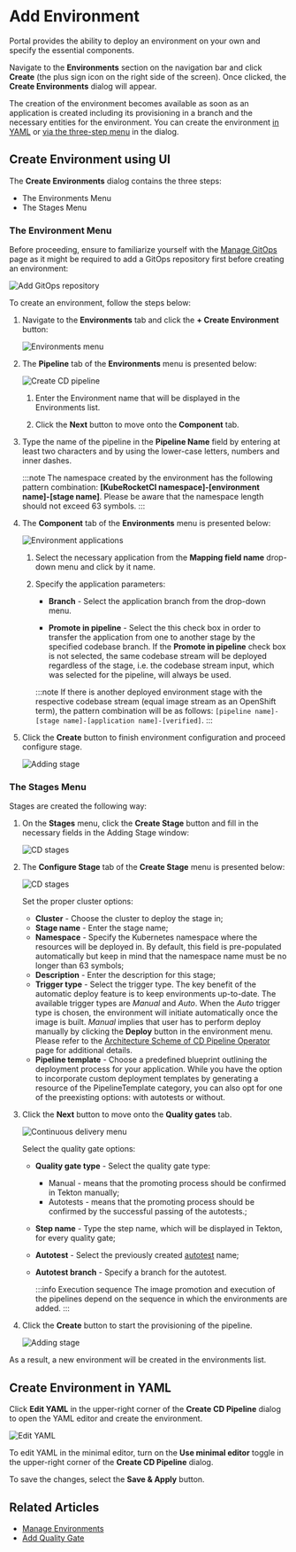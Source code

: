# Add Environment

Portal provides the ability to deploy an environment on your own and specify the essential components.

Navigate to the **Environments** section on the navigation bar and click **Create** (the plus sign icon on the right side of the screen). Once clicked, the **Create Environments** dialog will appear.

The creation of the environment becomes available as soon as an application is created including its provisioning
in a branch and the necessary entities for the environment. You can create the environment [in YAML](#create-environment-in-yaml) or [via the three-step menu](#create-environment-using-ui) in the dialog.

## Create Environment using UI

The **Create Environments** dialog contains the three steps:

* The Environments Menu
* The Stages Menu

### The Environment Menu

Before proceeding, ensure to familiarize yourself with the [Manage GitOps](gitops.md) page as it might be required to add a GitOps repository first before creating an environment:

  ![Add GitOps repository](../assets/user-guide/environments/add-gitops-repo.png "Add GitOps repository")

To create an environment, follow the steps below:

1. Navigate to the **Environments** tab and click the **+ Create Environment** button:

    ![Environments menu](../assets/user-guide/environments/edp-portal-create-new-pipeline.png "Environments menu")

2. The **Pipeline** tab of the **Environments** menu is presented below:

    ![Create CD pipeline](../assets/user-guide/environments/edp-portal-pipeline-menu.png "Create CD pipeline")

    1. Enter the Environment name that will be displayed in the Environments list.

    2. Click the **Next** button to move onto the **Component** tab.

3. Type the name of the pipeline in the **Pipeline Name** field by entering at least two characters and by using
the lower-case letters, numbers and inner dashes.

    :::note
      The namespace created by the environment has the following pattern combination: **[KubeRocketCI namespace]-[environment name]-[stage name]**.
      Please be aware that the namespace length should not exceed 63 symbols.
    :::

4. The **Component** tab of the **Environments** menu is presented below:

    ![Environment applications](../assets/user-guide/environments/edp-portal-cd-pipeline-applications.png "Environment applications")

    1. Select the necessary application from the **Mapping field name** drop-down menu and click by it name.

    2. Specify the application parameters:

        * **Branch** - Select the application branch from the drop-down menu.

        * **Promote in pipeline** - Select the this check box in order to transfer the application from one to another stage
        by the specified codebase branch. If the **Promote in pipeline** check box is not selected,
        the same codebase stream will be deployed regardless of the stage, i.e. the codebase stream input,
        which was selected for the pipeline, will always be used.

        :::note
          If there is another deployed environment stage with the respective codebase stream (equal image stream as an OpenShift term), the pattern combination will be as follows: `[pipeline name]-[stage name]-[application name]-[verified]`.
        :::

5. Click the **Create** button to finish environment configuration and proceed configure stage.

    ![Adding stage](../assets/user-guide/environments/edp-portal-environment-final.png "Adding stage")

### The Stages Menu

Stages are created the following way:

1. On the **Stages** menu, click the **Create Stage** button and fill in the necessary fields in the Adding Stage window<a name="adding_stage_window"></a>:

    ![CD stages](../assets/user-guide/environments/edp-portal-cd-pipeline-add-stages.png "CD stages")

2. The **Configure Stage** tab of the **Create Stage** menu is presented below:

    ![CD stages](../assets/user-guide/environments/edp-portal-cd-pipeline-stages.png "CD stages")

    Set the proper cluster options:

      * **Cluster** - Choose the cluster to deploy the stage in;
      * **Stage name** - Enter the stage name;
      * **Namespace** - Specify the Kubernetes namespace where the resources will be deployed in. By default, this field is pre-populated automatically but keep in mind that the namespace name must be no longer than 63 symbols;
      * **Description** - Enter the description for this stage;
      * **Trigger type** - Select the trigger type. The key benefit of the automatic deploy feature is to keep environments up-to-date. The available trigger types are _Manual_ and _Auto_. When the _Auto_ trigger type is chosen, the environment will initiate automatically once the image is built. _Manual_ implies that user has to perform deploy manually by clicking the **Deploy** button in the environment menu. Please refer to the [Architecture Scheme of CD Pipeline Operator](https://github.com/epam/edp-cd-pipeline-operator/blob/master/docs/arch.md) page for additional details.
      * **Pipeline template** - Choose a predefined blueprint outlining the deployment process for your application. While you have the option to incorporate custom deployment templates by generating a resource of the PipelineTemplate category, you can also opt for one of the preexisting options: with autotests or without.

3. Click the **Next** button to move onto the **Quality gates** tab.

    ![Continuous delivery menu](../assets/user-guide/environments/edp-portal-cd-adding-stage1.png "Continuous delivery menu")

    Select the quality gate options:
      * **Quality gate type** - Select the quality gate type:
        * Manual - means that the promoting process should be confirmed in Tekton manually;
        * Autotests - means that the promoting process should be confirmed by the successful passing of the autotests.;
      * **Step name** - Type the step name, which will be displayed in Tekton, for every quality gate;
      * **Autotest** - Select the previously created [autotest](add-autotest.md) name;
      * **Autotest branch** - Specify a branch for the autotest.

        :::info Execution sequence
          The image promotion and execution of the pipelines depend on the sequence in which the environments are added.
        :::

4. Click the **Create** button to start the provisioning of the pipeline.

    ![Adding stage](../assets/user-guide/environments/edp-portal-stage-final.png "Adding stage")

As a result, a new environment will be created in the environments list.

## Create Environment in YAML

Click **Edit YAML** in the upper-right corner of the **Create CD Pipeline** dialog to open the YAML editor and create the environment.

![Edit YAML](../assets/user-guide/environments/edp-portal-yaml-editor.png "Edit YAML")

To edit YAML in the minimal editor, turn on the **Use minimal editor** toggle in the upper-right corner of the **Create CD Pipeline** dialog.

To save the changes, select the **Save & Apply** button.

## Related Articles

* [Manage Environments](../user-guide/manage-environments.md)
* [Add Quality Gate](../user-guide/add-quality-gate.md)
